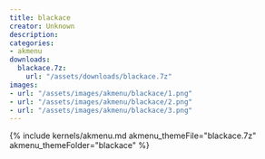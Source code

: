 ```yaml
---
title: blackace
creator: Unknown
description: 
categories:
- akmenu
downloads:
  blackace.7z:
    url: "/assets/downloads/blackace.7z"
images:
- url: "/assets/images/akmenu/blackace/1.png"
- url: "/assets/images/akmenu/blackace/2.png"
- url: "/assets/images/akmenu/blackace/3.png"
---
```


{% include kernels/akmenu.md akmenu_themeFile="blackace.7z" akmenu_themeFolder="blackace" %}
